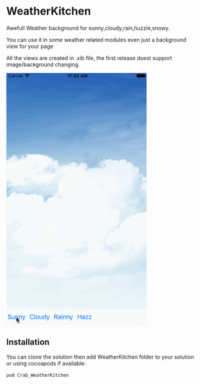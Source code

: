 # WeatherKitchen
Awefull Weather background for sunny,cloudy,rain,huzzle,snowy.

You can use it in some weather related modules even just a background view for your page

All the views are created in .xib file, the first release doest support image/background changing.

	
 ![image](https://github.com/CrabCookRoom/WeatherKitchen/blob/master/weatherSample.gif)
 
## Installation
You can clone the solution then add WeatherKitchen folder to your solution
or using cocoapods if available:

	pod Crab_WeatherKitchen

